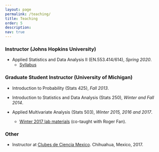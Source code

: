 ```yaml
---
layout: page
permalink: /teaching/
title: Teaching
order: 5
description: 
nav: true
---
```



### Instructor (Johns Hopkins University)

* Applied Statistics and Data Analysis II (EN.553.414/614), *Spring 2020*.
    * [Syllabus](/assets/pdf/asda2-2020-syllabus.pdf)



### Graduate Student Instructor (University of Michigan)

- Introduction to Probability (Stats 425), *Fall 2013*.

- Introduction to Statistics and Data Analysis (Stats 250), *Winter and Fall 2014*.

- Applied Multivariate Analysis (Stats 503),  *Winter 2015, 2016 and 2017*.
    *  [Winter 2017 lab materials](https://github.com/rogerfan/stats503_w17_labs) (co-taught with Roger Fan).

### Other

- Instructor at [Clubes de Ciencia Mexico](https://www.clubesdeciencia.mx/estudiantes/clubes2017/). Chihuahua, Mexico, 2017.

